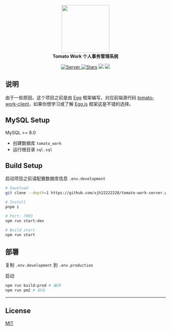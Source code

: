 <p align="center">
  <img src="https://raw.githubusercontent.com/xjh22222228/tomato-work/master/public/logo.svg" width="150" />
  <br />
  <b>Tomato Work 个人事务管理系统</b>
  <p align="center">
    <a href="https://github.com/xjh22222228/tomato-work">
      <img alt="Server" src="https://img.shields.io/static/v1.svg?label=&message=Client&style=flat-square&color=e8883a">
    </a>
    <a href="https://github.com/xjh22222228/tomato-work-server/stargazers"><img src="https://img.shields.io/github/stars/xjh22222228/tomato-work-server" alt="Stars"/></a>
    <img src="https://img.shields.io/github/package-json/v/xjh22222228/tomato-work-server" />
    <img src="https://img.shields.io/github/license/xjh22222228/tomato-work-server" />
  </p>
</p>

## 说明

由于一些原因，这个项目之前是由 [Egg](https://github.com/xjh22222228/tomato-work/tree/egg) 框架编写，对应前端源代码 [tomato-work-client](https://github.com/xjh22222228/tomato-work/tree/egg)，如果你想学习或了解 [Egg.js](https://www.eggjs.org/) 框架这是不错的选择。

## MySQL Setup

MySQL >= 8.0

- 创建数据库 `tomato_work`
- 运行根目录 `sql.sql`

## Build Setup

启动项目之前请配置数据库信息 `.env.development`

```bash
# Download
git clone --depth=1 https://github.com/xjh22222228/tomato-work-server.git

# Install
pnpm i

# Port: 7003
npm run start:dev

# Build start
npm run start
```

## 部署

复制 `.env.development` 到 `.env.production`

启动

```bash
npm run build:prod # 编译
npm run pm2 # 启动
```

---

## License

[MIT](https://opensource.org/licenses/MIT)
